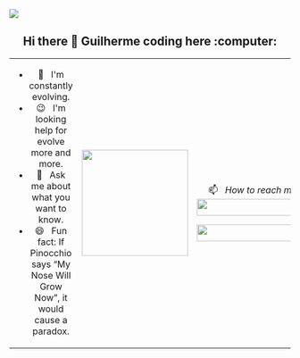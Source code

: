 <img src="https://pbs.twimg.com/profile_banners/41742474/1490016588/1500x500">



<h2 style="text-align: center;"> Hi there 👋 Guilherme coding here :computer:</h2>

<table boder="0" style="border: 0">
<tr  style="text-align: center; border: 0">
<td  style="text-align: center; border: 0">

- 🚀  &nbsp; I'm constantly evolving.
- :wink:  &nbsp; I'm looking help for evolve more and more.
- 💬  &nbsp; Ask me about what you want to know.
- 😄  &nbsp; Fun fact: If Pinocchio says “My Nose Will Grow Now”, it would cause a paradox.
      
</td  style="text-align: center; border: 0">
<td>

<img width="auto" height="190px" src="https://files.readme.io/8c11911-senior-front-end-developer-openings-1.gif">

</td>



<td width="230px" style="text-align: center;">
</br>

📫  &nbsp; *How to reach me*
</br>
<a href="https://www.linkedin.com/in/guilherme-nascimento-68409454/">
<img height="30" width="200" src="https://img.shields.io/badge/Guilherme%20Alves-Linkedin-blue">
</a>

<a href="mailto:gklealves@gmail.com">
<img height="30" width="200" src="https://img.shields.io/badge/Guilherme%20Alves-Gmail-red">
</a>

</td>

</tr>
</table>
